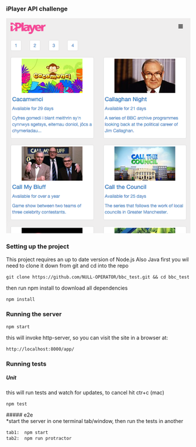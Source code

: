 ### iPlayer API challenge
![](app/img/screenshot1.png)


### Setting up the project
This project requires an up to date version of Node.js
Also Java
first you wil need to clone it down from git and cd into the repo
```
git clone https://github.com/NULL-OPERATOR/bbc_test.git && cd bbc_test
```
then run npm install to download all dependencies
```
npm install
```

### Running the server
```
npm start
```
this will invoke http-server, so you can visit the site in a browser at:
```
http://localhost:8000/app/
```


### Running tests  

##### Unit  
this will run tests and watch for updates, to cancel hit ctr+c (mac)
```
npm test
```

##### e2e  
*start the server in one terminal tab/window, then run the tests in another
```
tab1:  npm start
tab2:  npm run protractor
```
